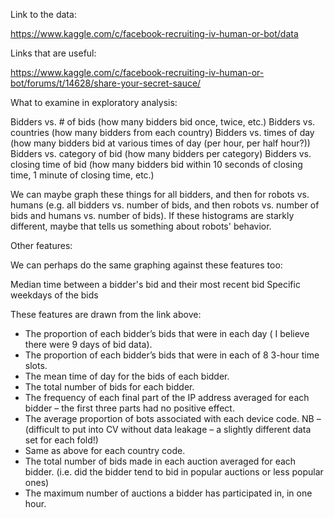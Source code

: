 Link to the data:

https://www.kaggle.com/c/facebook-recruiting-iv-human-or-bot/data

Links that are useful:

https://www.kaggle.com/c/facebook-recruiting-iv-human-or-bot/forums/t/14628/share-your-secret-sauce/

What to examine in exploratory analysis:

Bidders vs. # of bids (how many bidders bid once, twice, etc.)
Bidders vs. countries (how many bidders from each country)
Bidders vs. times of day (how many bidders bid at various times of day (per hour, per half hour?))
Bidders vs. category of bid (how many bidders per category)
Bidders vs. closing time of bid (how many bidders bid within 10 seconds of closing time, 1 minute of closing time, etc.)

We can maybe graph these things for all bidders, and then for robots vs. humans (e.g. all bidders vs. number of bids, and then
robots vs. number of bids and humans vs. number of bids). If these histograms are starkly different, maybe that tells us something
about robots' behavior.

Other features:

We can perhaps do the same graphing against these features too:

Median time between a bidder's bid and their most recent bid
Specific weekdays of the bids

These features are drawn from the link above:

- The proportion of each bidder’s bids that were in each day ( I believe there were 9 days of bid data).
- The proportion of each bidder’s bids that were in each of 8 3-hour time slots.
- The mean time of day for the bids of each bidder.
- The total number of bids for each bidder.
- The frequency of each final part of the IP address averaged for each bidder – the first three parts had no positive effect.
- The average proportion of bots associated with each device code. NB – (difficult to put into CV without data leakage – a slightly different data set for each fold!)
- Same as above for each country code.
- The total number of bids made in each auction averaged for each bidder. (i.e. did the bidder tend to bid in popular auctions or less popular ones)
- The maximum number of auctions a bidder has participated in, in one hour.